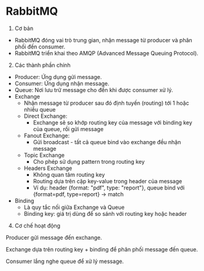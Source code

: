 # RabbitMQ

1. Cơ bản

- RabbitMQ đóng vai trò trung gian, nhận message từ producer và phân phối đến consumer.
- RabbitMQ triển khai theo AMQP (Advanced Message Queuing Protocol).

2. Các thành phần chính

- Producer: Ứng dụng gửi message.
- Consumer: Ứng dụng nhận message.
- Queue: Nơi lưu trữ message cho đến khi được consumer xử lý.
- Exchange
  - Nhận message từ producer sau đó định tuyến (routing) tới 1 hoặc nhiều queue
  - Direct Exchange:
    - Exchange sẽ so khớp routing key của message với binding key của queue, rồi gửi message
  - Fanout Exchange:
    - Gửi broadcast - tất cả queue bind vào exchange đều nhận message
  - Topic Exchange
    - Cho phép sử dụng pattern trong routing key
  - Headers Exchange
    - Không quan tâm routing key
    - Routing dựa trên cặp key-value trong header của message
    - Ví dụ: header {format: "pdf", type: "report"}, queue bind với {format=pdf, type=report} → match
- Binding
  - Là quy tắc nối giữa Exchange và Queue
  - Binding key: giá trị dùng để so sánh với routing key hoặc header

4. Cơ chế hoạt động

Producer gửi message đến exchange.

Exchange dựa trên routing key + binding để phân phối message đến queue.

Consumer lắng nghe queue để xử lý message.
